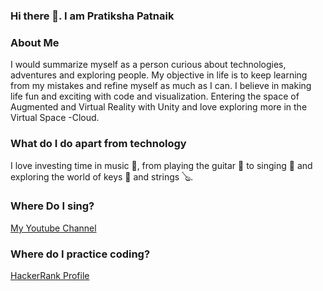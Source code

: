 ### Hi there 👋. I am Pratiksha Patnaik

<!--
**Pratster95/Pratster95** is a ✨ _special_ ✨ repository because its `README.md` (this file) appears on your GitHub profile.

Here are some ideas to get you started:

- 🔭 I’m currently working on ...
- 🌱 I’m currently learning ...
- 👯 I’m looking to collaborate on ...
- 🤔 I’m looking for help with ...
- 💬 Ask me about ...
- 📫 How to reach me: ...
- 😄 Pronouns: ...
- ⚡ Fun fact: ...
-->
### About Me 
I would summarize myself as a person curious about technologies, adventures and exploring people. My objective in life is to keep learning from my mistakes and refine myself as much as I can. I believe in making life fun and exciting with code and visualization. Entering the space of Augmented and Virtual Reality with Unity and love exploring more in the Virtual Space -Cloud.

### What do I do apart from technology

I love investing time in music 🎵, from playing the guitar 🎸 to singing 🎤 and exploring the world of keys 🎹 and strings 🪕.

### Where Do I sing?
[My Youtube Channel](https://www.youtube.com/channel/UCLnThFMpe-cgisPVGL3zQ1A/videos?view_as=subscriber)


### Where do I practice coding?
[HackerRank Profile](https://www.hackerrank.com/p6401?hr_r=1)

